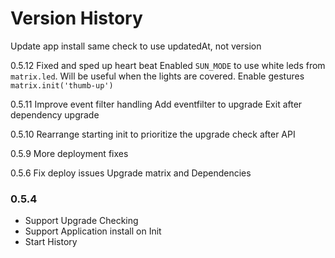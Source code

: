 # Version History

Update app install same check to use updatedAt, not version

0.5.12
Fixed and sped up heart beat
Enabled `SUN_MODE` to use white leds from `matrix.led`. Will be useful when the lights are covered.
Enable gestures `matrix.init('thumb-up')`

0.5.11
Improve event filter handling
Add eventfilter to upgrade
Exit after dependency upgrade

0.5.10
Rearrange starting init to prioritize the upgrade check after API

0.5.9
More deployment fixes

0.5.6
Fix deploy issues
Upgrade matrix and Dependencies

### 0.5.4
* Support Upgrade Checking
* Support Application install on Init
* Start History
